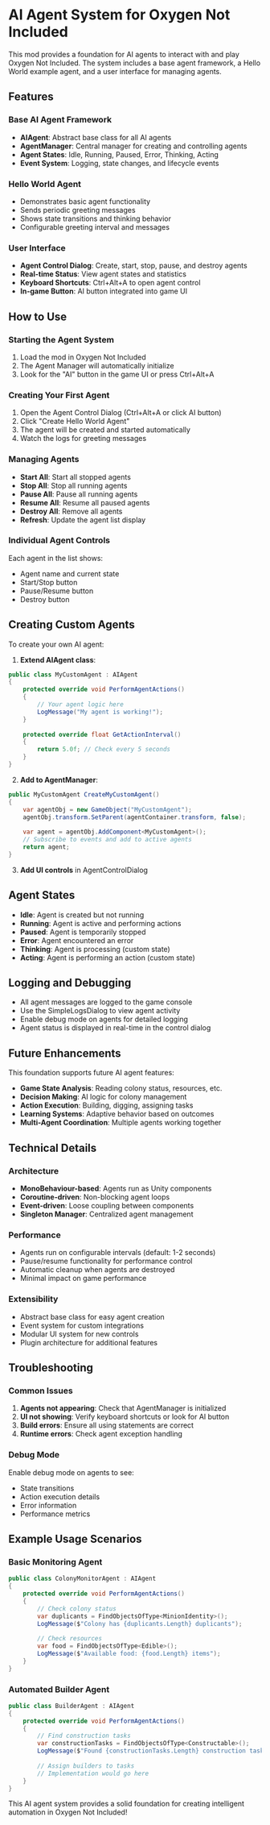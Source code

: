 # AI Agent System for Oxygen Not Included

This mod provides a foundation for AI agents to interact with and play Oxygen Not Included. The system includes a base agent framework, a Hello World example agent, and a user interface for managing agents.

## Features

### Base AI Agent Framework
- **AIAgent**: Abstract base class for all AI agents
- **AgentManager**: Central manager for creating and controlling agents
- **Agent States**: Idle, Running, Paused, Error, Thinking, Acting
- **Event System**: Logging, state changes, and lifecycle events

### Hello World Agent
- Demonstrates basic agent functionality
- Sends periodic greeting messages
- Shows state transitions and thinking behavior
- Configurable greeting interval and messages

### User Interface
- **Agent Control Dialog**: Create, start, stop, pause, and destroy agents
- **Real-time Status**: View agent states and statistics
- **Keyboard Shortcuts**: Ctrl+Alt+A to open agent control
- **In-game Button**: AI button integrated into game UI

## How to Use

### Starting the Agent System
1. Load the mod in Oxygen Not Included
2. The Agent Manager will automatically initialize
3. Look for the "AI" button in the game UI or press Ctrl+Alt+A

### Creating Your First Agent
1. Open the Agent Control Dialog (Ctrl+Alt+A or click AI button)
2. Click "Create Hello World Agent"
3. The agent will be created and started automatically
4. Watch the logs for greeting messages

### Managing Agents
- **Start All**: Start all stopped agents
- **Stop All**: Stop all running agents
- **Pause All**: Pause all running agents
- **Resume All**: Resume all paused agents
- **Destroy All**: Remove all agents
- **Refresh**: Update the agent list display

### Individual Agent Controls
Each agent in the list shows:
- Agent name and current state
- Start/Stop button
- Pause/Resume button
- Destroy button

## Creating Custom Agents

To create your own AI agent:

1. **Extend AIAgent class**:
```csharp
public class MyCustomAgent : AIAgent
{
    protected override void PerformAgentActions()
    {
        // Your agent logic here
        LogMessage("My agent is working!");
    }
    
    protected override float GetActionInterval()
    {
        return 5.0f; // Check every 5 seconds
    }
}
```

2. **Add to AgentManager**:
```csharp
public MyCustomAgent CreateMyCustomAgent()
{
    var agentObj = new GameObject("MyCustomAgent");
    agentObj.transform.SetParent(agentContainer.transform, false);
    
    var agent = agentObj.AddComponent<MyCustomAgent>();
    // Subscribe to events and add to active agents
    return agent;
}
```

3. **Add UI controls** in AgentControlDialog

## Agent States

- **Idle**: Agent is created but not running
- **Running**: Agent is active and performing actions
- **Paused**: Agent is temporarily stopped
- **Error**: Agent encountered an error
- **Thinking**: Agent is processing (custom state)
- **Acting**: Agent is performing an action (custom state)

## Logging and Debugging

- All agent messages are logged to the game console
- Use the SimpleLogsDialog to view agent activity
- Enable debug mode on agents for detailed logging
- Agent status is displayed in real-time in the control dialog

## Future Enhancements

This foundation supports future AI agent features:
- **Game State Analysis**: Reading colony status, resources, etc.
- **Decision Making**: AI logic for colony management
- **Action Execution**: Building, digging, assigning tasks
- **Learning Systems**: Adaptive behavior based on outcomes
- **Multi-Agent Coordination**: Multiple agents working together

## Technical Details

### Architecture
- **MonoBehaviour-based**: Agents run as Unity components
- **Coroutine-driven**: Non-blocking agent loops
- **Event-driven**: Loose coupling between components
- **Singleton Manager**: Centralized agent management

### Performance
- Agents run on configurable intervals (default: 1-2 seconds)
- Pause/resume functionality for performance control
- Automatic cleanup when agents are destroyed
- Minimal impact on game performance

### Extensibility
- Abstract base class for easy agent creation
- Event system for custom integrations
- Modular UI system for new controls
- Plugin architecture for additional features

## Troubleshooting

### Common Issues
1. **Agents not appearing**: Check that AgentManager is initialized
2. **UI not showing**: Verify keyboard shortcuts or look for AI button
3. **Build errors**: Ensure all using statements are correct
4. **Runtime errors**: Check agent exception handling

### Debug Mode
Enable debug mode on agents to see:
- State transitions
- Action execution details
- Error information
- Performance metrics

## Example Usage Scenarios

### Basic Monitoring Agent
```csharp
public class ColonyMonitorAgent : AIAgent
{
    protected override void PerformAgentActions()
    {
        // Check colony status
        var duplicants = FindObjectsOfType<MinionIdentity>();
        LogMessage($"Colony has {duplicants.Length} duplicants");
        
        // Check resources
        var food = FindObjectsOfType<Edible>();
        LogMessage($"Available food: {food.Length} items");
    }
}
```

### Automated Builder Agent
```csharp
public class BuilderAgent : AIAgent
{
    protected override void PerformAgentActions()
    {
        // Find construction tasks
        var constructionTasks = FindObjectsOfType<Constructable>();
        LogMessage($"Found {constructionTasks.Length} construction tasks");
        
        // Assign builders to tasks
        // Implementation would go here
    }
}
```

This AI agent system provides a solid foundation for creating intelligent automation in Oxygen Not Included!
